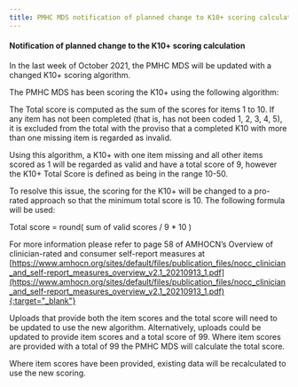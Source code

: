 ```yaml
---
title: PMHC MDS notification of planned change to K10+ scoring calculation
---
```


#### Notification of planned change to the K10+ scoring calculation ####

In the last week of October 2021, the PMHC MDS will be updated with a
changed K10+ scoring algorithm.

The PMHC MDS has been scoring the K10+ using the following algorithm:

The Total score is computed as the sum of the scores for items 1 to 10. If
any item has not been completed (that is, has not been coded 1, 2, 3, 4, 5),
it is excluded from the total with the proviso that a completed K10 with more
than one missing item is regarded as invalid.

Using this algorithm, a K10+ with one item missing and all other items scored
as 1 will be regarded as valid and have a total score of 9, however the K10+
Total Score is defined as being in the range 10-50.

To resolve this issue, the scoring for the K10+ will be changed to a
pro-rated approach so that the minimum total score is 10. The following
formula will be used:

Total score = round( sum of valid scores  / 9 * 10 )

For more information please refer to page 58 of AMHOCN’s Overview of
clinician-rated and consumer self-report measures at [https://www.amhocn.org/sites/default/files/publication_files/nocc_clinician_and_self-report_measures_overview_v2.1_20210913_1.pdf](https://www.amhocn.org/sites/default/files/publication_files/nocc_clinician_and_self-report_measures_overview_v2.1_20210913_1.pdf){:target="_blank"}

Uploads that provide both the item scores and the total score will need to be
updated to use the new algorithm. Alternatively, uploads could be updated to
provide item scores and a total score of 99. Where item scores are provided
with a total of 99 the PMHC MDS will calculate the total score.

Where item scores have been provided, existing data will be recalculated to
use the new scoring.
